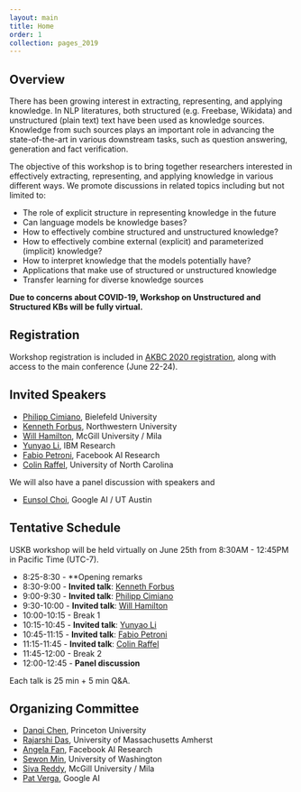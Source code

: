 ```yaml
---
layout: main
title: Home
order: 1
collection: pages_2019
---
```


## Overview

There has been growing interest in extracting, representing, and applying knowledge. In NLP literatures, both structured (e.g. Freebase, Wikidata) and unstructured (plain text) text have been used as knowledge sources. Knowledge from such sources plays an important role in advancing the state-of-the-art in various downstream tasks, such as question answering, generation and fact verification.

The objective of this workshop is to bring together researchers interested in effectively extracting, representing, and applying knowledge in various different ways. We promote discussions in related topics including but not limited to:

- The role of explicit structure in representing knowledge in the future
- Can language models be knowledge bases?
- How to effectively combine structured and unstructured knowledge?
- How to effectively combine external (explicit) and parameterized (implicit) knowledge?
- How to interpret knowledge that the models potentially have?
- Applications that make use of structured or unstructured knowledge
- Transfer learning for diverse knowledge sources


**Due to concerns about COVID-19, Workshop on Unstructured and Structured KBs will be fully virtual.**

## Registration

Workshop registration is included in [AKBC 2020 registration](https://akbc.ws/2020/registration/), along with access to the main conference (June 22-24).


## Invited Speakers

- [Philipp Cimiano](http://www.sc.cit-ec.uni-bielefeld.de/team/philipp-cimiano/), Bielefeld University
- [Kenneth Forbus](https://users.cs.northwestern.edu/~forbus/), Northwestern University
- [Will Hamilton](https://williamleif.github.io/), McGill University / Mila
- [Yunyao Li](https://researcher.watson.ibm.com/researcher/view.php?person=us-yunyaoli), IBM Research
- [Fabio Petroni](https://www.fabiopetroni.com/), Facebook AI Research
- [Colin Raffel](https://craffel.github.io/), University of North Carolina

We will also have a panel discussion with speakers and

- [Eunsol Choi](https://www.cs.utexas.edu/~eunsol/), Google AI / UT Austin

## Tentative Schedule

USKB workshop will be held virtually on June 25th from 8:30AM - 12:45PM in Pacific Time (UTC-7).

- 8:25-8:30 - **Opening remarks
- 8:30-9:00 - **Invited talk**: [Kenneth Forbus](https://users.cs.northwestern.edu/~forbus/)
- 9:00-9:30 - **Invited talk**: [Philipp Cimiano](http://www.sc.cit-ec.uni-bielefeld.de/team/philipp-cimiano/)
- 9:30-10:00 - **Invited talk**: [Will Hamilton](https://williamleif.github.io/)
- 10:00-10:15 - Break 1
- 10:15-10:45 - **Invited talk**: [Yunyao Li](https://researcher.watson.ibm.com/researcher/view.php?person=us-yunyaoli)
- 10:45-11:15 - **Invited talk**: [Fabio Petroni](https://www.fabiopetroni.com/)
- 11:15-11:45 - **Invited talk**: [Colin Raffel](https://craffel.github.io/)
- 11:45-12:00 - Break 2
- 12:00-12:45 - **Panel discussion**

Each talk is 25 min + 5 min Q&A.


## Organizing Committee
- [Danqi Chen](https://www.cs.princeton.edu/~danqic/), Princeton University
- [Rajarshi Das](http://rajarshd.github.io/), University of Massachusetts Amherst
- [Angela Fan](https://scholar.google.com/citations?user=TLZR9zgAAAAJ&hl=en), Facebook AI Research
- [Sewon Min](https://shmsw25.github.io/), University of Washington
- [Siva Reddy](https://sivareddy.in/), McGill University / Mila
- [Pat Verga](https://people.cs.umass.edu/~pat/), Google AI
